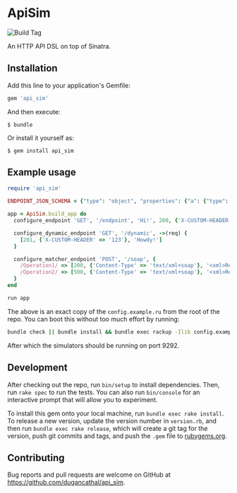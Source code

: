 # ApiSim

![Build Tag](https://travis-ci.org/dugancathal/api_sim.svg?branch=master)

An HTTP API DSL on top of Sinatra.

## Installation

Add this line to your application's Gemfile:

```ruby
gem 'api_sim'
```

And then execute:

    $ bundle

Or install it yourself as:

    $ gem install api_sim

## Example usage

```ruby
require 'api_sim'

ENDPOINT_JSON_SCHEMA = {"type": "object", "properties": {"a": {"type": "integer"}}}.to_json

app = ApiSim.build_app do
  configure_endpoint 'GET', '/endpoint', 'Hi!', 200, {'X-CUSTOM-HEADER' => 'easy as abc'}, ENDPOINT_JSON_SCHEMA

  configure_dynamic_endpoint 'GET', '/dynamic', ->(req) {
    [201, {'X-CUSTOM-HEADER' => '123'}, 'Howdy!']
  }

  configure_matcher_endpoint 'POST', '/soap', {
    /Operation1/ => [200, {'Content-Type' => 'text/xml+soap'}, '<xml>Response1</xml>'],
    /Operation2/ => [500, {'Content-Type' => 'text/xml+soap'}, '<xml>Response2</xml>'],
  }
end

run app
```

The above is an exact copy of the `config.example.ru` from the root of the repo. You can boot this without too much
effort by running:

```bash
bundle check || bundle install && bundle exec rackup -Ilib config.example.ru
```

After which the simulators should be running on port 9292.

## Development

After checking out the repo, run `bin/setup` to install dependencies. Then, run `rake spec` to run the tests. You can also run `bin/console` for an interactive prompt that will allow you to experiment.

To install this gem onto your local machine, run `bundle exec rake install`. To release a new version, update the version number in `version.rb`, and then run `bundle exec rake release`, which will create a git tag for the version, push git commits and tags, and push the `.gem` file to [rubygems.org](https://rubygems.org).

## Contributing

Bug reports and pull requests are welcome on GitHub at https://github.com/dugancathal/api_sim.
